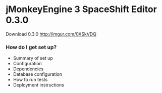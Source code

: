 # jMonkeyEngine 3 SpaceShift Editor 0.3.0 #

Download 0.3.0
http://imgur.com/0XSkVDQ

### How do I get set up? ###

* Summary of set up
* Configuration
* Dependencies
* Database configuration
* How to run tests
* Deployment instructions